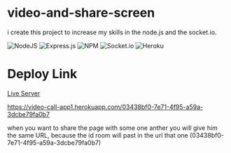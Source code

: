 # video-and-share-screen

i create this project to increase my skills in the node.js and the socket.io.

![NodeJS](https://img.shields.io/badge/node.js-%2343853D.svg?style=for-the-badge&logo=node.js&logoColor=white)
![Express.js](https://img.shields.io/badge/express.js-%23404d59.svg?style=for-the-badge&logo=express&logoColor=%2361DAFB)
![NPM](https://img.shields.io/badge/NPM-%23000000.svg?style=for-the-badge&logo=npm&logoColor=white)
![Socket.io](https://img.shields.io/badge/socket.io-%23000000.svg?style=for-the-badge&logo=socket.io&logoColor=white)
![Heroku](https://img.shields.io/badge/heroku-%23430098.svg?style=for-the-badge&logo=heroku&logoColor=white)

# Deploy Link

[Live Server](https://video-call-app1.herokuapp.com/03438bf0-7e71-4f95-a59a-3dcbe79fa0b7)

https://video-call-app1.herokuapp.com/03438bf0-7e71-4f95-a59a-3dcbe79fa0b7

when you want to share the page with some one anther you will give him the same URL, because the id room will past in the url that one (03438bf0-7e71-4f95-a59a-3dcbe79fa0b7)